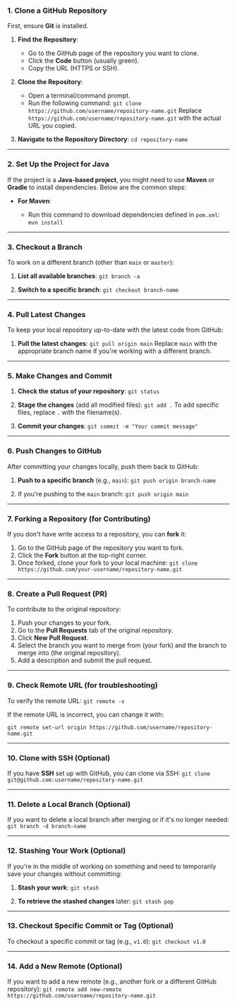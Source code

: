 
### **1. Clone a GitHub Repository**

First, ensure **Git** is installed.

1.  **Find the Repository**:
    
    -   Go to the GitHub page of the repository you want to clone.
    -   Click the **Code** button (usually green).
    -   Copy the URL (HTTPS or SSH).
2.  **Clone the Repository**:
    
    -   Open a terminal/command prompt.
    -   Run the following command:
        `git clone https://github.com/username/repository-name.git`
        Replace `https://github.com/username/repository-name.git` with the actual URL you copied.
3.  **Navigate to the Repository Directory**:
    `cd repository-name` 
    
----------

### **2. Set Up the Project for Java**

If the project is a **Java-based project**, you might need to use **Maven** or **Gradle** to install dependencies. Below are the common steps:

-   **For Maven**:
    
    -   Run this command to download dependencies defined in `pom.xml`:
        `mvn install` 
        
----------

### **3. Checkout a Branch**

To work on a different branch (other than `main` or `master`):

1.  **List all available branches**:
    `git branch -a` 
    
2.  **Switch to a specific branch**:
    `git checkout branch-name` 

----------

### **4. Pull Latest Changes**

To keep your local repository up-to-date with the latest code from GitHub:

1.  **Pull the latest changes**:
    `git pull origin main` 
    Replace `main` with the appropriate branch name if you're working with a different branch.

----------

### **5. Make Changes and Commit**

1.  **Check the status of your repository**:
    `git status` 
    
2.  **Stage the changes** (add all modified files):
    `git add .` 
    To add specific files, replace `.` with the filename(s).
    
3.  **Commit your changes**:
    `git commit -m "Your commit message"` 

----------

### **6. Push Changes to GitHub**

After committing your changes locally, push them back to GitHub:

1.  **Push to a specific branch** (e.g., `main`):
    `git push origin branch-name` 
    
2.  If you're pushing to the `main` branch:
    `git push origin main` 
    
----------

### **7. Forking a Repository (for Contributing)**

If you don't have write access to a repository, you can **fork** it:

1.  Go to the GitHub page of the repository you want to fork.
2.  Click the **Fork** button at the top-right corner.
3.  Once forked, clone your fork to your local machine:
    `git clone https://github.com/your-username/repository-name.git` 

----------

### **8. Create a Pull Request (PR)**

To contribute to the original repository:

1.  Push your changes to your fork.
2.  Go to the **Pull Requests** tab of the original repository.
3.  Click **New Pull Request**.
4.  Select the branch you want to merge from (your fork) and the branch to merge into (the original repository).
5.  Add a description and submit the pull request.

----------

### **9. Check Remote URL (for troubleshooting)**

To verify the remote URL:
`git remote -v` 

If the remote URL is incorrect, you can change it with:

`git remote set-url origin https://github.com/username/repository-name.git` 

----------

### **10. Clone with SSH (Optional)**

If you have **SSH** set up with GitHub, you can clone via SSH:
`git clone git@github.com:username/repository-name.git` 

----------

### **11. Delete a Local Branch (Optional)**

If you want to delete a local branch after merging or if it's no longer needed:
`git branch -d branch-name` 

----------

### **12. Stashing Your Work (Optional)**

If you're in the middle of working on something and need to temporarily save your changes without committing:

1.  **Stash your work**:
    `git stash` 
    
2.  **To retrieve the stashed changes** later:
    `git stash pop` 
    

----------

### **13. Checkout Specific Commit or Tag (Optional)**

To checkout a specific commit or tag (e.g., `v1.0`):
`git checkout v1.0` 

----------

### **14. Add a New Remote (Optional)**

If you want to add a new remote (e.g., another fork or a different GitHub repository):
`git remote add new-remote https://github.com/username/repository-name.git`